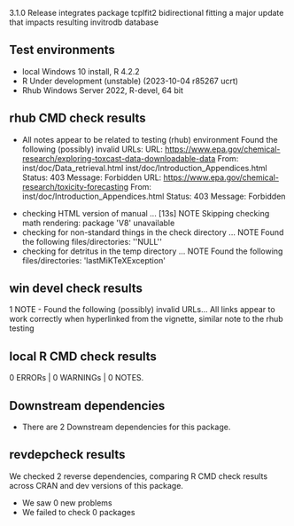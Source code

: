 3.1.0 Release integrates package tcplfit2 bidirectional fitting a major update that impacts resulting invitrodb database

## Test environments

* local Windows 10 install, R 4.2.2
* R Under development (unstable) (2023-10-04 r85267 ucrt)
* Rhub Windows Server 2022, R-devel, 64 bit

## rhub CMD check results
- All notes appear to be related to testing (rhub) environment
Found the following (possibly) invalid URLs:
  URL: https://www.epa.gov/chemical-research/exploring-toxcast-data-downloadable-data
    From: inst/doc/Data_retrieval.html
          inst/doc/Introduction_Appendices.html
    Status: 403
    Message: Forbidden
  URL: https://www.epa.gov/chemical-research/toxicity-forecasting
    From: inst/doc/Introduction_Appendices.html
    Status: 403
    Message: Forbidden
* checking HTML version of manual ... [13s] NOTE
Skipping checking math rendering: package 'V8' unavailable
* checking for non-standard things in the check directory ... NOTE
Found the following files/directories:
  ''NULL''
* checking for detritus in the temp directory ... NOTE
Found the following files/directories:
  'lastMiKTeXException'

## win devel check results
1 NOTE - Found the following (possibly) invalid URLs...
All links appear to work correctly when hyperlinked from the vignette, similar note to the rhub testing

## local R CMD check results

0 ERRORs | 0 WARNINGs | 0 NOTES.

## Downstream dependencies

* There are 2 Downstream dependencies for this package.

## revdepcheck results

We checked 2 reverse dependencies, comparing R CMD check results across CRAN and dev versions of this package.

 * We saw 0 new problems
 * We failed to check 0 packages

